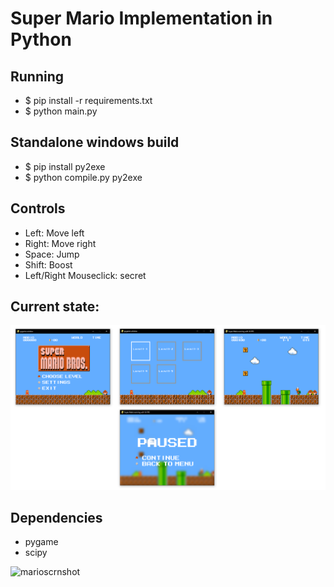 # Super Mario Implementation in Python



## Running

* $ pip install -r requirements.txt
* $ python main.py

## Standalone windows build

* $ pip install py2exe
* $ python compile.py py2exe

## Controls

* Left: Move left  
* Right: Move right  
* Space: Jump  
* Shift: Boost   
* Left/Right Mouseclick: secret   

## Current state:
![Alt text](img/pics.png "current state")

## Dependencies	
* pygame	
* scipy	

![marioscrnshot](https://user-images.githubusercontent.com/72703981/139520557-c5307cfe-913d-4883-b478-75ffec43663f.png)
